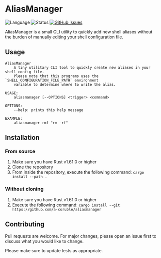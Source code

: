 # AliasManager
![Language](https://img.shields.io/badge/Written_in_Rust-000000?style=for-the-badge&logo=rust&logoColor=white)
![Status](https://img.shields.io/badge/status-WIP-orange?style=for-the-badge)
[![GitHub issues](https://img.shields.io/github/issues/a-coruble/aliasmanager?style=for-the-badge)](https://github.com/a-coruble/aliasmanager/issues)

AliasManager is a small CLI utility to quickly add new shell aliases without
the burden of manually editing your shell configuration file.

## Usage

```
AliasManager
    A tiny utilitary CLI tool to quickly create new aliases in your shell config file.
    Please note that this programs uses the `SHELL_CONFIGURATION_FILE_PATH` environment
    variable to determine where to write the alias.

USAGE:
    aliasmanager [--OPTIONS] <trigger> <command>
                
OPTIONS:
    --help: prints this help message

EXAMPLE:
    aliasmanager rmf "rm -rf"
```

## Installation

### From source

1. Make sure you have Rust v1.61.0 or higher
2. Clone the repository
3. From inside the repository, execute the following command: `cargo install --path .`

### Without cloning

1. Make sure you have Rust v1.61.0 or higher
2. Execute the following command: `cargo install --git https://github.com/a-coruble/aliasmanager`

## Contributing
Pull requests are welcome. For major changes, please open an issue first to discuss what you would like to change.

Please make sure to update tests as appropriate.